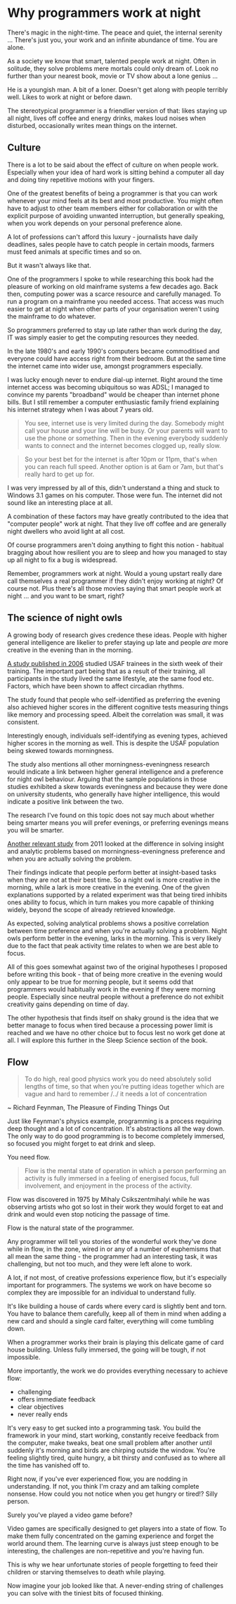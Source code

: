 # Why programmers work at night

There's magic in the night-time. The peace and quiet, the internal serenity … There's just you, your work and an infinite abundance of time. You are alone.

As a society we know that smart, talented people work at night. Often in solitude, they solve problems mere mortals could only dream of. Look no further than your nearest book, movie or TV show about a lone genius ...

He is a youngish man. A bit of a loner. Doesn't get along with people terribly well. Likes to work at night or before dawn.

The stereotypical programmer is a friendlier version of that: likes staying up all night, lives off coffee and energy drinks, makes loud noises when disturbed, occasionally writes mean things on the internet.

## Culture

There is a lot to be said about the effect of culture on when people work. Especially when your idea of hard work is sitting behind a computer all day and doing tiny repetitive motions with your fingers.

One of the greatest benefits of being a programmer is that you can work whenever your mind feels at its best and most productive. You might often have to adjust to other team members either for collaboration or with the explicit purpose of avoiding unwanted interruption, but generally speaking, when you work depends on your personal preference alone.

A lot of professions can't afford this luxury - journalists have daily deadlines, sales people have to catch people in certain moods, farmers must feed animals at specific times and so on.

But it wasn't always like that.

One of the programmers I spoke to while researching this book had the pleasure of working on old mainframe systems a few decades ago. Back then, computing power was a scarce resource and carefully managed. To run a program on a mainframe you needed access. That access was much easier to get at night when other parts of your organisation weren't using the mainframe to do whatever.

So programmers preferred to stay up late rather than work during the day, IT was simply easier to get the computing resources they needed.

In the late 1980's and early 1990's computers became commoditised and everyone could have access right from their bedroom. But at the same time the internet came into wider use, amongst programmers especially.

I was lucky enough never to endure dial-up internet. Right around the time internet access was becoming ubiquitous so was ADSL; I managed to convince my parents "broadband" would be cheaper than internet phone bills. But I still remember a computer enthusiastic family friend explaining his internet strategy when I was about 7 years old.

> You see, internet use is very limited during the day. Somebody might call your house and your line will be busy. Or your parents will want to use the phone or something. Then in the evening everybody suddenly wants to connect and the internet becomes clogged up, really slow.

> So your best bet for the internet is after 10pm or 11pm, that's when you can reach full speed. Another option is at 6am or 7am, but that's really hard to get up for.

I was very impressed by all of this, didn't understand a thing and stuck to Windows 3.1 games on his computer. Those were fun. The internet did not sound like an interesting place at all.

A combination of these factors may have greatly contributed to the idea that "computer people" work at night. That they live off coffee and are generally night dwellers who avoid light at all cost. 

Of course programmers aren't doing anything to fight this notion - habitual bragging about how resilient you are to sleep and how you managed to stay up all night to fix a bug is widespread.

Remember, programmers work at night. Would a young upstart really dare call themselves a real programmer if they didn't enjoy working at night? Of course not. Plus there's all those movies saying that smart people work at night … and you want to be smart, right?

## The science of night owls

A growing body of research gives credence these ideas. People with higher general intelligence are likelier to prefer staying up late and people _are_ more creative in the evening than in the morning.

[A study published in 2006](http://www.sciencedirect.com/science/article/pii/S0191886999000549) studied USAF trainees in the sixth week of their training. The important part being that as a result of their training, all participants in the study lived the same lifestyle, ate the same food etc. Factors, which have been shown to affect circadian rhythms.

The study found that people who self-identified as preferring the evening also achieved higher scores in the different cognitive tests measuring things like memory and processing speed. Albeit the correlation was small, it was consistent. 

Interestingly enough, individuals self-identifying as evening types, achieved higher scores in the morning as well. This is despite the USAF population being skewed towards morningness.

The study also mentions all other morningness-eveningness research would indicate a link between higher general intelligence and a preference for night owl behaviour. Arguing that the sample populations in those studies exhibited a skew towards eveningness and because they were done on university students, who generally have higher intelligence, this would indicate a positive link between the two.

The research I've found on this topic does not say much about whether being smarter means you will prefer evenings, or preferring evenings means you will be smarter.

[Another relevant study](http://www.tandfonline.com/doi/abs/10.1080/13546783.2011.625663) from 2011 looked at the difference in solving insight and analytic problems based on morningness-eveningness preference and when you are actually solving the problem.

Their findings indicate that people perform better at insight-based tasks when they are not at their best time. So a night owl is more creative in the morning, while a lark is more creative in the evening. One of the given explanations supported by a related experiment was that being tired inhibits ones ability to focus, which in turn makes you more capable of thinking widely, beyond the scope of already retrieved knowledge.

As expected, solving analytical problems shows a positive correlation between time preference and when you're actually solving a problem. Night owls perform better in the evening, larks in the morning. This is very likely due to the fact that peak activity time relates to when we are best able to focus.

All of this goes somewhat against two of the original hypotheses I proposed before writing this book - that of being more creative in the evening would only appear to be true for morning people, but it seems odd that programmers would habitually work in the evening if they were morning people. Especially since neutral people without a preference do not exhibit creativity gains depending on time of day.

The other hypothesis that finds itself on shaky ground is the idea that we better manage to focus when tired because a processing power limit is reached and we have no other choice but to focus lest no work get done at all. I will explore this further in the Sleep Science section of the book.

## Flow

> To do high, real good physics work you do need absolutely solid lengths of time, so that when you’re putting ideas together which are vague and hard to remember /../ it needs a lot of concentration

  ~ Richard Feynman, The Pleasure of Finding Things Out

Just like Feynman's physics example, programming is a process requiring deep thought and a lot of concentration. It's abstractions all the way down. The only way to do good programming is to become completely immersed, so focused you might forget to eat drink and sleep.

You need flow.

> Flow is the mental state of operation in which a person performing an activity is fully immersed in a feeling of energised focus, full involvement, and enjoyment in the process of the activity.

Flow was discovered in 1975 by Mihaly Csikszentmihalyi while he was observing artists who got so lost in their work they would forget to eat and drink and would even stop noticing the passage of time.

Flow is the natural state of the programmer.

Any programmer will tell you stories of the wonderful work they've done while in flow, in the zone, wired in or any of a number of euphemisms that all mean the same thing - the programmer had an interesting task, it was challenging, but not too much, and they were left alone to work.

A lot, if not most, of creative professions experience flow, but it's especially important for programmers. The systems we work on have become so complex they are impossible for an individual to understand fully.

It's like building a house of cards where every card is slightly bent and torn. You have to balance them carefully, keep all of them in mind when adding a new card and should a single card falter, everything will come tumbling down.

When a programmer works their brain is playing this delicate game of card house building. Unless fully immersed, the going will be tough, if not impossible.

More importantly, the work we do provides everything necessary to achieve flow:

 * challenging
 * offers immediate feedback
 * clear objectives
 * never really ends

It's very easy to get sucked into a programming task. You build the framework in your mind, start working, constantly receive feedback from the computer, make tweaks, beat one small problem after another until suddenly it's morning and birds are chirping outside the window. You're feeling slightly tired, quite hungry, a bit thirsty and confused as to where all the time has vanished off to.

Right now, if you've ever experienced flow, you are nodding in understanding. If not, you think I'm crazy and am talking complete nonsense. How could you not notice when you get hungry or tired!? Silly person.

Surely  you've played a video game before?

Video games are specifically designed to get players into a state of flow. To make them fully concentrated on the gaming experience and forget the world around them. The learning curve is always just steep enough to be interesting, the challenges are non-repetitive and you're having fun.

This is why we hear unfortunate stories of people forgetting to feed their children or starving themselves to death while playing.

Now imagine your job looked like that. A never-ending string of challenges you can solve with the tiniest bits of focused thinking.
